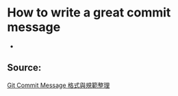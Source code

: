 # How to write a great commit message

-

## Source:  
[Git Commit Message 格式與規範整理](https://hackmd.io/@dh46tw/S1NPMsy5L#%E4%B8%89%E3%80%81Message%E7%9A%84%E6%A0%BC%E5%BC%8F)